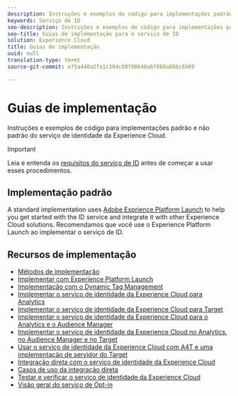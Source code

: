 ```yaml
---
description: Instruções e exemplos de código para implementações padrão e não padrão do serviço de identidade da Experience Cloud.
keywords: Serviço de ID
seo-description: Instruções e exemplos de código para implementações padrão e não padrão do serviço de identidade da Experience Cloud.
seo-title: Guias de implementação para o serviço de ID
solution: Experience Cloud
title: Guias de implementação
uuid: null
translation-type: tm+mt
source-git-commit: e75a448a2fa1c384c88f00648a6f868a886c6569

---
```



# Guias de implementação

Instruções e exemplos de código para implementações padrão e não padrão do serviço de identidade da Experience Cloud.

>[!IMPORTANT]
>
>Leia e entenda os [requisitos do serviço de ID](../reference/requirements.md) antes de começar a usar esses procedimentos.

## Implementação padrão

A standard implementation uses [Adobe Exprience Platform Launch](https://docs.adobelaunch.com/) to help you get started with the ID service and integrate it with other Experience Cloud solutions. Recomendamos que você use o Experience Platform Launch ao implementar o serviço de ID.

## Recursos de implementação

* [Métodos de implementação](implementation-methods.md)
* [Implementar com Experience Platform Launch](ecid-implement-with-launch.md)
* [Implementação com o Dynamic Tag Management](standard.md)
* [Implementar o serviço de identidade da Experience Cloud para Analytics](setup-analytics.md)
* [Implementar o serviço de identidade da Experience Cloud para Target](setup-target.md)
* [Implementar o serviço de identidade da Experience Cloud para o Analytics e o Audience Manager](setup-aam-analytics.md)
* [Implementar o serviço de identidade da Experience Cloud no Analytics, no Audience Manager e no Target](setup-aam-analytics-target.md)
* [Usar o serviço de identidade da Experience Cloud com A4T e uma implementação de servidor do Target](ecid-a4t-target.md)
* [Integração direta com o serviço de identidade da Experience Cloud](direct-integration.md)
* [Casos de uso da integração direta](direct-integration-examples.md)
* [Testar e verificar o serviço de identidade da Experience Cloud](test-verify.md)
* [Visão geral do serviço de Opt-in](opt-in-service/optin-overview.md)
